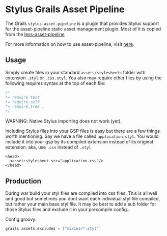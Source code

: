Stylus Grails Asset Pipeline
==========================
The Grails `stylus-asset-pipeline` is a plugin that provides Stylus support for the asset-pipeline static asset management plugin. Most of it is copied from the [less-asset-pipeline](https://github.com/bertramdev/less-grails-asset-pipeline)

For more information on how to use asset-pipeline, visit [here](http://www.github.com/bertramdev/asset-pipeline).


Usage
-----

Simply create files in your standard `assets/stylesheets` folder with extension `.styl` or `.css.styl`. You also may require other files by using the following requires syntax at the top of each file:

```css
/*
*= require test
*= require_self
*= require_tree .
*/
```

WARNING: Native Stylus importing does not work (yet).

Including Stylus files into your GSP files is easy but there are a few things worth mentioning. Say we have a file called `application.styl`. You would include it into your gsp by its compiled extension instead of its original extension. aka, use `.css` instead of `.styl`

```gsp
<head>
  <asset:stylesheet src="application.css"/>
</head>
```

Production
----------
During war build your styl files are compiled into css files. This is all well and good but sometimes you dont want each individual styl file compiled, but rather your main base styl file. It may be best to add a sub folder for those Stylus files and exclude it in your precompile config...

Config.groovy:
```groovy
grails.assets.excludes = ["mixins/*.styl"]
```
